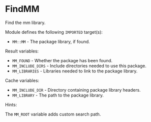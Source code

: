 # FindMM

Find the mm library.

Module defines the following `IMPORTED` target(s):

* `MM::MM` - The package library, if found.

Result variables:

* `MM_FOUND` - Whether the package has been found.
* `MM_INCLUDE_DIRS` - Include directories needed to use this package.
* `MM_LIBRARIES` - Libraries needed to link to the package library.

Cache variables:

* `MM_INCLUDE_DIR` - Directory containing package library headers.
* `MM_LIBRARY` - The path to the package library.

Hints:

The `MM_ROOT` variable adds custom search path.
